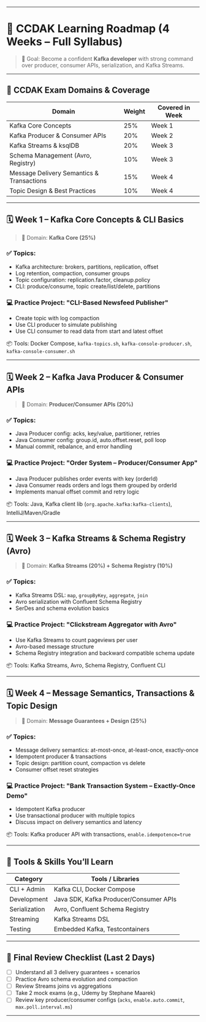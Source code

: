 
---

# 🧭 **CCDAK Learning Roadmap (4 Weeks – Full Syllabus)**

> 🎯 Goal: Become a confident **Kafka developer** with strong command over producer, consumer APIs, serialization, and Kafka Streams.

---

## 📘 CCDAK Exam Domains & Coverage

| Domain                                    | Weight | Covered in Week |
| ----------------------------------------- | ------ | --------------- |
| Kafka Core Concepts                       | 25%    | Week 1          |
| Kafka Producer & Consumer APIs            | 20%    | Week 2          |
| Kafka Streams & ksqlDB                    | 20%    | Week 3          |
| Schema Management (Avro, Registry)        | 10%    | Week 3          |
| Message Delivery Semantics & Transactions | 15%    | Week 4          |
| Topic Design & Best Practices             | 10%    | Week 4          |

---

## 🗓️ Week 1 – Kafka Core Concepts & CLI Basics

> 📘 Domain: **Kafka Core (25%)**

### ✅ Topics:

* Kafka architecture: brokers, partitions, replication, offset
* Log retention, compaction, consumer groups
* Topic configuration: replication.factor, cleanup.policy
* CLI: produce/consume, topic create/list/delete, partitions

### 💻 Practice Project: **"CLI-Based Newsfeed Publisher"**

* Create topic with log compaction
* Use CLI producer to simulate publishing
* Use CLI consumer to read data from start and latest offset

📦 Tools: Docker Compose, `kafka-topics.sh`, `kafka-console-producer.sh`, `kafka-console-consumer.sh`

---

## 🗓️ Week 2 – Kafka Java Producer & Consumer APIs

> 📘 Domain: **Producer/Consumer APIs (20%)**

### ✅ Topics:

* Java Producer config: acks, key/value, partitioner, retries
* Java Consumer config: group.id, auto.offset.reset, poll loop
* Manual commit, rebalance, and error handling

### 💻 Practice Project: **"Order System – Producer/Consumer App"**

* Java Producer publishes order events with key (orderId)
* Java Consumer reads orders and logs them grouped by orderId
* Implements manual offset commit and retry logic

📦 Tools: Java, Kafka client lib (`org.apache.kafka:kafka-clients`), IntelliJ/Maven/Gradle

---

## 🗓️ Week 3 – Kafka Streams & Schema Registry (Avro)

> 📘 Domain: **Kafka Streams (20%) + Schema Registry (10%)**

### ✅ Topics:

* Kafka Streams DSL: `map`, `groupByKey`, `aggregate`, `join`
* Avro serialization with Confluent Schema Registry
* SerDes and schema evolution basics

### 💻 Practice Project: **"Clickstream Aggregator with Avro"**

* Use Kafka Streams to count pageviews per user
* Avro-based message structure
* Schema Registry integration and backward compatible schema update

📦 Tools: Kafka Streams, Avro, Schema Registry, Confluent CLI

---

## 🗓️ Week 4 – Message Semantics, Transactions & Topic Design

> 📘 Domain: **Message Guarantees + Design (25%)**

### ✅ Topics:

* Message delivery semantics: at-most-once, at-least-once, exactly-once
* Idempotent producer & transactions
* Topic design: partition count, compaction vs delete
* Consumer offset reset strategies

### 💻 Practice Project: **"Bank Transaction System – Exactly-Once Demo"**

* Idempotent Kafka producer
* Use transactional producer with multiple topics
* Discuss impact on delivery semantics and latency

📦 Tools: Kafka producer API with transactions, `enable.idempotence=true`

---

## 🧰 Tools & Skills You’ll Learn

| Category      | Tools / Libraries                      |
| ------------- | -------------------------------------- |
| CLI + Admin   | Kafka CLI, Docker Compose              |
| Development   | Java SDK, Kafka Producer/Consumer APIs |
| Serialization | Avro, Confluent Schema Registry        |
| Streaming     | Kafka Streams DSL                      |
| Testing       | Embedded Kafka, Testcontainers         |

---

## 🏁 Final Review Checklist (Last 2 Days)

* [ ] Understand all 3 delivery guarantees + scenarios
* [ ] Practice Avro schema evolution and compaction
* [ ] Review Streams joins vs aggregations
* [ ] Take 2 mock exams (e.g., Udemy by Stephane Maarek)
* [ ] Review key producer/consumer configs (`acks`, `enable.auto.commit`, `max.poll.interval.ms`)

---
